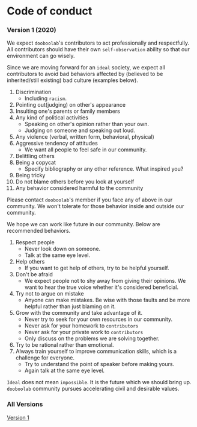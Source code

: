 # Code of conduct

### Version 1 (2020)

We expect `dooboolab`'s contributors to act professionally and respectfully. All contributors should have their own `self-observation` ability so that our environment can go wisely.

Since we are moving forward for an `ideal` society, we expect all contributors to avoid bad behaviors affected by (believed to be inherited/still existing) bad culture (examples below).

1. Discrimination
   - Including `racism`.
2. Pointing out(judging) on other's appearance
3. Insulting one's parents or family members
4. Any kind of political activities
   - Speaking on other's opinion rather than your own.
   - Judging on someone and speaking out loud.
5. Any violence (verbal, written form, behavioral, physical)
6. Aggressive tendency of attitudes
   - We want all people to feel safe in our community.
7. Belittling others
8. Being a copycat
   - Specify bibliography or any other reference. What inspired you?
9. Being tricky
10. Do not blame others before you look at yourself
11. Any behavior considered harmful to the community

Please contact `dooboolab`'s member if you face any of above in our community. We won't tolerate for those behavior inside and outside our community.

We hope we can work like future in our community. Below are recommended behaviors.

1. Respect people
    - Never look down on someone.
    - Talk at the same eye level.
2. Help others
    - If you want to get help of others, try to be helpful yourself.
3. Don't be afraid
    - We expect people not to shy away from giving their opinions. We want to hear the true voice whether it's considered beneficial.
4. Try not to argue on mistake
    - Anyone can make mistakes. Be wise with those faults and be more helpful rather than just blaming on it.
5. Grow with the community and take advantage of it.
    - Never try to seek for your own resources in our community.
    - Never ask for your homework to `contributors`
    - Never ask for your private work to `contributors`
    - Only discuss on the problems we are solving together.
6. Try to be rational rather than emotional.
7. Always train yourself to improve communication skills, which is a challenge for everyone.
    - Try to understand the point of speaker before making yours.
    - Again talk at the same eye level.

`Ideal` does not  mean `impossible`. It is the future which we should bring up. `dooboolab` community pursues accelerating civil and desirable values.


### All Versions
[Version 1](docs/code-of-conduct-v1.md)

